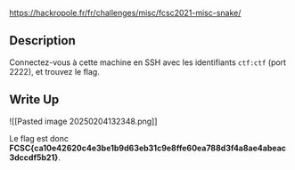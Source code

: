 https://hackropole.fr/fr/challenges/misc/fcsc2021-misc-snake/

## Description

Connectez-vous à cette machine en SSH avec les identifiants `ctf:ctf` (port 2222), et trouvez le flag.

## Write Up

![[Pasted image 20250204132348.png]]

Le flag est donc **FCSC{ca10e42620c4e3be1b9d63eb31c9e8ffe60ea788d3f4a8ae4abeac3dccdf5b21}**.